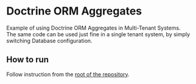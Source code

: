 # Doctrine ORM Aggregates

Example of using Doctrine ORM Aggregates in Multi-Tenant Systems.  
The same code can be used just fine in a single tenant system, by simply switching Database configuration.

## How to run
Follow instruction from the [root of the repository](https://github.com/ecotoneframework/quickstart-examples).  